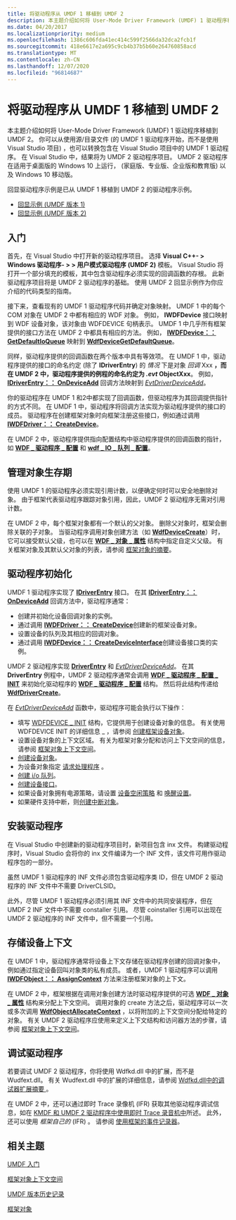 ```yaml
---
title: 将驱动程序从 UMDF 1 移植到 UMDF 2
description: 本主题介绍如何将 User-Mode Driver Framework (UMDF) 1 驱动程序移植到 UMDF 2。
ms.date: 04/20/2017
ms.localizationpriority: medium
ms.openlocfilehash: 1386c606fda41ec414c599f2566da32dca2fcb1f
ms.sourcegitcommit: 418e6617e2a695c9cb4b37b5b60e264760858acd
ms.translationtype: MT
ms.contentlocale: zh-CN
ms.lasthandoff: 12/07/2020
ms.locfileid: "96814687"
---
```

# <a name="porting-a-driver-from-umdf-1-to-umdf-2"></a>将驱动程序从 UMDF 1 移植到 UMDF 2


本主题介绍如何将 User-Mode Driver Framework (UMDF) 1 驱动程序移植到 UMDF 2。 你可以从使用源/目录文件 (的 UMDF 1 驱动程序开始，而不是使用 Visual Studio 项目) ，也可以转换包含在 Visual Studio 项目中的 UMDF 1 驱动程序。 在 Visual Studio 中，结果将为 UMDF 2 驱动程序项目。 UMDF 2 驱动程序在适用于桌面版的 Windows 10 上运行， (家庭版、专业版、企业版和教育版) 以及 Windows 10 移动版。

回显驱动程序示例是已从 UMDF 1 移植到 UMDF 2 的驱动程序示例。

-   [回显示例 (UMDF 版本 1) ](https://go.microsoft.com/fwlink/p/?LinkId=617707)
-   [回显示例 (UMDF 版本 2) ](https://go.microsoft.com/fwlink/p/?LinkId=617708)

## <a name="getting-started"></a>入门


首先，在 Visual Studio 中打开新的驱动程序项目。 选择 **Visual C++- &gt; Windows 驱动程序- &gt; &gt; 用户模式驱动程序 (UMDF 2)** 模板。 Visual Studio 将打开一个部分填充的模板，其中包含驱动程序必须实现的回调函数的存根。 此新驱动程序项目将是 UMDF 2 驱动程序的基础。 使用 UMDF 2 回显示例作为你应介绍的代码类型的指南。

接下来，查看现有的 UMDF 1 驱动程序代码并确定对象映射。 UMDF 1 中的每个 COM 对象在 UMDF 2 中都有相应的 WDF 对象。 例如， **IWDFDevice** 接口映射到 WDF 设备对象，该对象由 WDFDEVICE 句柄表示。 UMDF 1 中几乎所有框架提供的接口方法在 UMDF 2 中都具有相应的方法。 例如， [**IWDFDevice：： GetDefaultIoQueue**](/windows-hardware/drivers/ddi/wudfddi/nf-wudfddi-iwdfdevice-getdefaultioqueue) 映射到 [**WdfDeviceGetDefaultQueue**](/windows-hardware/drivers/ddi/wdfdevice/nf-wdfdevice-wdfdevicegetdefaultqueue)。

同样，驱动程序提供的回调函数在两个版本中具有等效项。 在 UMDF 1 中，驱动程序提供的接口的命名约定 (除了 **IDriverEntry**) 的 *情况* 下是对象 *回调* Xxx <strong>，而在 UMDF 2 中，驱动程序提供的例程的命名约定为 *.evt* ObjectXxx</strong>。 例如， [**IDriverEntry：： OnDeviceAdd**](/windows-hardware/drivers/ddi/wudfddi/nf-wudfddi-idriverentry-ondeviceadd) 回调方法映射到 [*EvtDriverDeviceAdd*](/windows-hardware/drivers/ddi/wdfdriver/nc-wdfdriver-evt_wdf_driver_device_add)。

你的驱动程序在 UMDF 1 和2中都实现了回调函数，但驱动程序为其回调提供指针的方式不同。 在 UMDF 1 中，驱动程序将回调方法实现为驱动程序提供的接口的成员。 驱动程序在创建框架对象时向框架注册这些接口，例如通过调用 [**IWDFDriver：： CreateDevice**](/windows-hardware/drivers/ddi/wudfddi/nf-wudfddi-iwdfdriver-createdevice)。

在 UMDF 2 中，驱动程序提供指向配置结构中驱动程序提供的回调函数的指针，如 [**WDF \_ 驱动程序 \_ 配置**](/windows-hardware/drivers/ddi/wdfdriver/ns-wdfdriver-_wdf_driver_config) 和 [**wdf \_ IO \_ 队列 \_ 配置**](/windows-hardware/drivers/ddi/wdfio/ns-wdfio-_wdf_io_queue_config)。

## <a name="managing-object-lifetime"></a>管理对象生存期


使用 UMDF 1 的驱动程序必须实现引用计数，以便确定何时可以安全地删除对象。 由于框架代表驱动程序跟踪对象引用，因此，UMDF 2 驱动程序无需对引用计数。

在 UMDF 2 中，每个框架对象都有一个默认的父对象。 删除父对象时，框架会删除关联的子对象。 当驱动程序调用对象创建方法（如 [**WdfDeviceCreate**](/windows-hardware/drivers/ddi/wdfdevice/nf-wdfdevice-wdfdevicecreate)）时，它可以接受默认父级，也可以在 [**WDF \_ 对象 \_ 属性**](/windows-hardware/drivers/ddi/wdfobject/ns-wdfobject-_wdf_object_attributes) 结构中指定自定义父级。 有关框架对象及其默认父对象的列表，请参阅 [框架对象的摘要](summary-of-framework-objects.md)。

## <a name="driver-initialization"></a>驱动程序初始化


UMDF 1 驱动程序实现了 [**IDriverEntry**](/windows-hardware/drivers/ddi/wudfddi/nn-wudfddi-idriverentry) 接口。 在其 [**IDriverEntry：： OnDeviceAdd**](/windows-hardware/drivers/ddi/wudfddi/nf-wudfddi-idriverentry-ondeviceadd) 回调方法中，驱动程序通常：

-   创建并初始化设备回调对象的实例。
-   通过调用 [**IWDFDriver：： CreateDevice**](/windows-hardware/drivers/ddi/wudfddi/nf-wudfddi-iwdfdriver-createdevice)创建新的框架设备对象。
-   设置设备的队列及其相应的回调对象。
-   通过调用 [**IWDFDevice：： CreateDeviceInterface**](/windows-hardware/drivers/ddi/wudfddi/nf-wudfddi-iwdfdevice-createdeviceinterface)创建设备接口类的实例。

UMDF 2 驱动程序实现 [**DriverEntry**](./driverentry-for-kmdf-drivers.md) 和 [*EvtDriverDeviceAdd*](/windows-hardware/drivers/ddi/wdfdriver/nc-wdfdriver-evt_wdf_driver_device_add)。 在其 **DriverEntry** 例程中，UMDF 2 驱动程序通常会调用 [**WDF \_ 驱动程序 \_ 配置 \_ INIT**](/windows-hardware/drivers/ddi/wdfdriver/nf-wdfdriver-wdf_driver_config_init) 来初始化驱动程序的 [**WDF \_ 驱动程序 \_ 配置**](/windows-hardware/drivers/ddi/wdfdriver/ns-wdfdriver-_wdf_driver_config) 结构。 然后将此结构传递给 [**WdfDriverCreate**](/windows-hardware/drivers/ddi/wdfdriver/nf-wdfdriver-wdfdrivercreate)。

在 [*EvtDriverDeviceAdd*](/windows-hardware/drivers/ddi/wdfdriver/nc-wdfdriver-evt_wdf_driver_device_add) 函数中，驱动程序可能会执行以下操作：

-   填写 [WDFDEVICE \_ INIT](./wdfdevice_init.md) 结构，它提供用于创建设备对象的信息。 有关使用 WDFDEVICE INIT 的详细信息 \_ ，请参阅 [创建框架设备对象](creating-a-framework-device-object.md)。
-   设置设备对象的上下文区域。 有关为框架对象分配和访问上下文空间的信息，请参阅 [框架对象上下文空间](framework-object-context-space.md)。
-   [创建设备对象](creating-a-framework-device-object.md)。
-   为设备对象指定 [请求处理程序](request-handlers.md) 。
-   [创建 i/o 队列](creating-i-o-queues.md)。
-   [创建设备接口](using-device-interfaces.md)。
-   如果设备对象拥有电源策略，请设置 [设备空闲策略](supporting-idle-power-down.md) 和 [唤醒设置](supporting-system-wake-up.md)。
-   如果硬件支持中断，则[创建中断对象](creating-an-interrupt-object.md)。

## <a name="installing-your-driver"></a>安装驱动程序


在 Visual Studio 中创建新的驱动程序项目时，新项目包含 inx 文件。 构建驱动程序时，Visual Studio 会将你的 inx 文件编译为一个 INF 文件，该文件可用作驱动程序包的一部分。

虽然 UMDF 1 驱动程序的 INF 文件必须包含驱动程序类 ID，但在 UMDF 2 驱动程序的 INF 文件中不需要 DriverCLSID。

此外，尽管 UMDF 1 驱动程序必须引用其 INF 文件中的共同安装程序，但在 UMDF 2 INF 文件中不需要 constaller 引用。 尽管 coinstaller 引用可以出现在 UMDF 2 驱动程序的 INF 文件中，但不需要一个引用。

## <a name="storing-device-context"></a>存储设备上下文


在 UMDF 1 中，驱动程序通常将设备上下文存储在驱动程序创建的回调对象中，例如通过指定设备回叫对象类的私有成员。 或者，UMDF 1 驱动程序可以调用 [**IWDFObject：： AssignContext**](/windows-hardware/drivers/ddi/wudfddi/nf-wudfddi-iwdfobject-assigncontext) 方法来注册框架对象的上下文。

在 UMDF 2 中，框架根据在调用对象创建方法时驱动程序提供的可选 [**WDF \_ 对象 \_ 属性**](/windows-hardware/drivers/ddi/wdfobject/ns-wdfobject-_wdf_object_attributes) 结构来分配上下文空间。 调用对象的 create 方法之后，驱动程序可以一次或多次调用 [**WdfObjectAllocateContext**](/windows-hardware/drivers/ddi/wdfobject/nf-wdfobject-wdfobjectallocatecontext) ，以将附加的上下文空间分配给特定的对象。 有关 UMDF 2 驱动程序应使用来定义上下文结构和访问器方法的步骤，请参阅 [框架对象上下文空间](framework-object-context-space.md)。

## <a name="debugging-your-driver"></a>调试驱动程序


若要调试 UMDF 2 驱动程序，你将使用 Wdfkd.dll 中的扩展，而不是 Wudfext.dll。 有关 Wudfext.dll 中的扩展的详细信息，请参阅 [Wdfkd.dll中的调试器扩展摘要 ](debugger-extensions-for-kmdf-drivers.md)。

在 UMDF 2 中，还可以通过即时 Trace 录像机 (IFR) 获取其他驱动程序调试信息，如在 [KMDF 和 UMDF 2 驱动程序中使用即时 Trace 录音机中](using-wpp-software-tracing-in-kmdf-and-umdf-2-drivers.md)所述。 此外，还可以使用 *框架自己的* (IFR) 。 请参阅 [使用框架的事件记录器](using-the-framework-s-event-logger.md)。

## <a name="related-topics"></a>相关主题


[UMDF 入门](getting-started-with-umdf-version-2.md)

[框架对象上下文空间](framework-object-context-space.md)

[UMDF 版本历史记录](umdf-version-history.md)

[框架对象](framework-objects.md)

 

